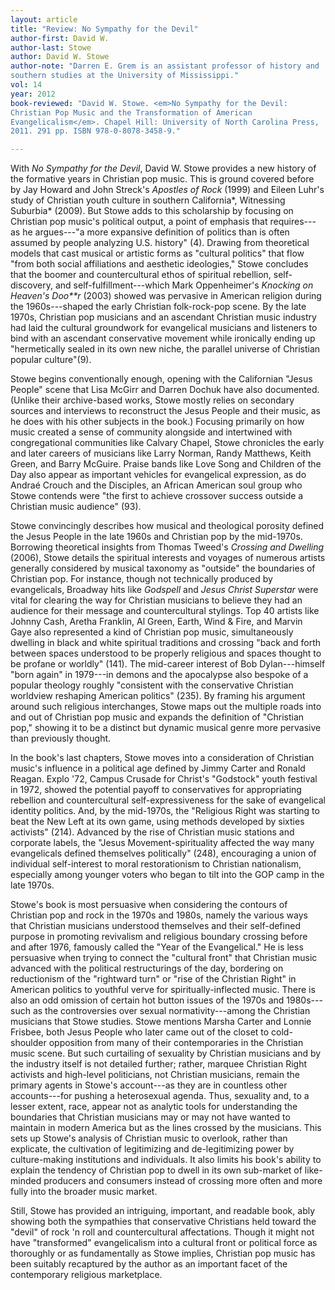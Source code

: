 ```yaml
---
layout: article
title: "Review: No Sympathy for the Devil"
author-first: David W.
author-last: Stowe
author: David W. Stowe
author-note: "Darren E. Grem is an assistant professor of history and 
southern studies at the University of Mississippi."
vol: 14
year: 2012
book-reviewed: "David W. Stowe. <em>No Sympathy for the Devil: 
Christian Pop Music and the Transformation of American 
Evangelicalism</em>. Chapel Hill: University of North Carolina Press, 
2011. 291 pp. ISBN 978-0-8078-3458-9."

---
```


With *No Sympathy for the Devil*, David W. Stowe provides a new history
of the formative years in Christian pop music. This is ground covered
before by Jay Howard and John Streck's *Apostles of Rock* (1999) and
Eileen Luhr's study of Christian youth culture in southern California*,
Witnessing Suburbia* (2009). But Stowe adds to this scholarship by
focusing on Christian pop music's political output, a point of emphasis
that requires---as he argues---"a more expansive definition of politics
than is often assumed by people analyzing U.S. history" (4). Drawing
from theoretical models that cast musical or artistic forms as "cultural
politics" that flow "from both social affiliations and aesthetic
ideologies," Stowe concludes that the boomer and countercultural ethos
of spiritual rebellion, self-discovery, and self-fulfillment---which
Mark Oppenheimer's *Knocking on Heaven's Doo**r* (2003) showed was
pervasive in American religion during the 1960s---shaped the early
Christian folk-rock-pop scene. By the late 1970s, Christian pop
musicians and an ascendant Christian music industry had laid the
cultural groundwork for evangelical musicians and listeners to bind with
an ascendant conservative movement while ironically ending up
"hermetically sealed in its own new niche, the parallel universe of
Christian popular culture"(9).

Stowe begins conventionally enough, opening with the Californian "Jesus
People" scene that Lisa McGirr and Darren Dochuk have also documented.
(Unlike their archive-based works, Stowe mostly relies on secondary
sources and interviews to reconstruct the Jesus People and their music,
as he does with his other subjects in the book.) Focusing primarily on
how music created a sense of community alongside and intertwined with
congregational communities like Calvary Chapel, Stowe chronicles the
early and later careers of musicians like Larry Norman, Randy Matthews,
Keith Green, and Barry McGuire. Praise bands like Love Song and Children
of the Day also appear as important vehicles for evangelical expression,
as do Andraé Crouch and the Disciples, an African American soul group
who Stowe contends were "the first to achieve crossover success outside
a Christian music audience" (93).

Stowe convincingly describes how musical and theological porosity
defined the Jesus People in the late 1960s and Christian pop by the
mid-1970s. Borrowing theoretical insights from Thomas Tweed's *Crossing
and Dwelling* (2006), Stowe details the spiritual interests and voyages
of numerous artists generally considered by musical taxonomy as
"outside" the boundaries of Christian pop. For instance, though not
technically produced by evangelicals, Broadway hits like *Godspell* and
*Jesus Christ Superstar* were vital for clearing the way for Christian
musicians to believe they had an audience for their message and
countercultural stylings. Top 40 artists like Johnny Cash, Aretha
Franklin, Al Green, Earth, Wind & Fire, and Marvin Gaye also represented
a kind of Christian pop music, simultaneously dwelling in black and
white spiritual traditions and crossing "back and forth between spaces
understood to be properly religious and spaces thought to be profane or
worldly" (141). The mid-career interest of Bob Dylan---himself "born
again" in 1979---in demons and the apocalypse also bespoke of a popular
theology roughly "consistent with the conservative Christian worldview
reshaping American politics" (235). By framing his argument around such
religious interchanges, Stowe maps out the multiple roads into and out
of Christian pop music and expands the definition of "Christian pop,"
showing it to be a distinct but dynamic musical genre more pervasive
than previously thought.

In the book's last chapters, Stowe moves into a consideration of
Christian music's influence in a political age defined by Jimmy Carter
and Ronald Reagan. Explo '72, Campus Crusade for Christ's "Godstock"
youth festival in 1972, showed the potential payoff to conservatives for
appropriating rebellion and countercultural self-expressiveness for the
sake of evangelical identity politics. And, by the mid-1970s, the
"Religious Right was starting to beat the New Left at its own game,
using methods developed by sixties activists" (214). Advanced by the
rise of Christian music stations and corporate labels, the "Jesus
Movement-spirituality affected the way many evangelicals defined
themselves politically" (248), encouraging a union of individual
self-interest to moral restorationism to Christian nationalism,
especially among younger voters who began to tilt into the GOP camp in
the late 1970s.

Stowe's book is most persuasive when considering the contours of
Christian pop and rock in the 1970s and 1980s, namely the various ways
that Christian musicians understood themselves and their self-defined
purpose in promoting revivalism and religious boundary crossing before
and after 1976, famously called the "Year of the Evangelical." He is
less persuasive when trying to connect the "cultural front" that
Christian music advanced with the political restructurings of the day,
bordering on reductionism of the "rightward turn" or "rise of the
Christian Right" in American politics to youthful verve for
spiritually-inflected music. There is also an odd omission of certain
hot button issues of the 1970s and 1980s---such as the controversies
over sexual normativity---among the Christian musicians that Stowe
studies. Stowe mentions Marsha Carter and Lonnie Frisbee, both Jesus
People who later came out of the closet to cold-shoulder opposition from
many of their contemporaries in the Christian music scene. But such
curtailing of sexuality by Christian musicians and by the industry
itself is not detailed further; rather, marquee Christian Right
activists and high-level politicians, not Christian musicians, remain
the primary agents in Stowe's account---as they are in countless other
accounts---for pushing a heterosexual agenda. Thus, sexuality and, to a
lesser extent, race, appear not as analytic tools for understanding the
boundaries that Christian musicians may or may not have wanted to
maintain in modern America but as the lines crossed by the musicians.
This sets up Stowe's analysis of Christian music to overlook, rather
than explicate, the cultivation of legitimizing and de-legitimizing
power by culture-making institutions and individuals. It also limits his
book's ability to explain the tendency of Christian pop to dwell in its
own sub-market of like-minded producers and consumers instead of
crossing more often and more fully into the broader music market.

Still, Stowe has provided an intriguing, important, and readable book,
ably showing both the sympathies that conservative Christians held
toward the "devil" of rock 'n roll and countercultural affectations.
Though it might not have "transformed" evangelicalism into a cultural
front or political force as thoroughly or as fundamentally as Stowe
implies, Christian pop music has been suitably recaptured by the author
as an important facet of the contemporary religious marketplace.
